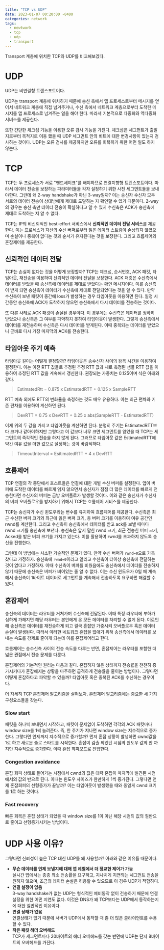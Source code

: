 ```yaml
---
title: "TCP vs UDP"
date: 2023-01-07 00:20:00 -0400
categories: network
tags:
  - newtwork
  - tcp
  - udp
  - transport
---
```


Transport 계층에 위치한 TCP와 UDP를 비교해보겠다.

# UDP

UDP는 비연결형 트랜스포트이다.

UDP는 transport 계층에 위치하기 때문에 송신 측에서 앱 프로세스로부터 메시지를 얻어서 네트워크 계층에 직접 넘겨주거나,
수신 측에서 네트워크 계층으로부터 도착한 메시지를 앱 프로세스로 넘겨주는 일을 해야 한다. 따라서 기본적으로 다중화와 역다중화 서비스를 제공한다.

또한 간단한 체크섬 기능을 이용한 오류 검사 기능을 가진다. 체크섬은 세그먼트가 출발지로부터 목적지로 이동 했을 때 UDP 세그먼트 안의 비트에 대한 변경사항이 있는지 검사하는 것이다.
UDP는 오류 검사를 제공하지만 오류를 회복하기 위한 어떤 일도 하지 않는다.

# TCP

TCP는 두 프로세스가 서로 "핸드세이크"를 해야하므로 연결지향형 트랜스포트이다. 따라서 데이터 전송을 보장하는 파라미터들을 각자 설정하기 위한 사전 세그먼트들을 보내야한다. 그런데 왜 2-way handshake가 아닌 3-way일까?
이는 송신자 수신자 모두 서로의 데이터 전송이 상대방에게 제대로 도달하는 지 확인할 수 있기 때문이다.
2-way의 경우는 송신 측만 데이터 전송이 확실하다고 알 수 있지 수신측은 ACK가 송신측에 제대로 도착하는 지 알 수 없다.

TCP는 IP의 비신뢰적인 best-effort 서비스에서 **신뢰적인 데이터 전달 서비스**를 제공한다.
이는 프로세스가 자신의 수신 버퍼로부터 읽은 데이터 스트림이 손상되지 않았으며 손실이나 중복이 없다는 것과 순서가 유지된다는 것을 보장한다. 그리고 흐름제어와 혼잡제어를 제공한다.

## 신뢰적인 데이터 전달

TCP는 손실이 없다는 것을 어떻게 보장할까? TCP는 체크섬, 순서번호, ACK 패킷, 타임아웃, 재전송을 이용하여 신뢰적인 데이터 전달을 보장한다. ACK 패킷은 수신측에서 데이터를 받았을 때 송신측에 데이터를 제대로 받았다는 확인 메시지이다. 이를 송신측이 받게 되면 송신측이 데이터가 수신측에 제대로 전달되었다는 것을 알 수 있다. 만약 수신측이 보낸 패킷이 중간에 loss가 발생하는 경우 타임아웃을 이용하면 된다. 일정 시간동안 송신측에 ACK가 도착하지 않으면 송신측에서 다시 데이터를 전송하는 것이다.

또 다른 사례로 ACK 패킷이 손실된 경우이다. 이 경우에는 수신측은 데이터를 정확히 받았으나 송신측은 그 여부를 파악하지 못하여 타임아웃이 발생한다. 그렇게 송신측에서 데이터를 재전송하며 수신측은 다시 데이터를 받게된다. 이때 중복되는 데이터를 받았으니 곧바로 다시 가장 마지막의 ACK를 전송한다.

## 타임아웃 주기 예측

타임아웃 길이는 어떻게 결정할까? 타임아웃은 송수신자 사이의 왕복 시간을 이용하여 결정한다. 이는 이전 RTT 값들로 추정된 추정 RTT 값과 새로 측정된 샘플 RTT 값을 이용하여 추정된 RTT 값을 계속해서 갱신한다. 권장되는 가중치는 0.125이며 식은 아래와 같다.

> EstimatedRtt = 0.875 x EstimatedRTT + 0.125 x SampleRTT

RTT 예측 외에도 RTT의 변화율을 측정하는 것도 매우 유용하다. 이는 최근 편차와 기존 편차를 이용하여 계산하면 된다.

> DevRTT = 0.75 x DevRTT + 0.25 x abs(SampleRTT - EstimatedRTT)

이제 위의 두 값을 가지고 타임아웃을 계산하면 된다. 분명히 주기는 EstimatedRTT보다 크거나 같아야하지만 그렇다고 이 값보다 너무 크면 세그먼트를 잃었을 때 TCP는 세그먼트의 즉각적인 전송을 하지 않게 된다. 그러므로 타임아웃 값은 EstimatedRTT에 약간 여유 값을 더한 값으로 설정하는 것이 바람직하다.

> TimeoutInterval = EsitimatedRTT + 4 x DevRTT

## 흐름제어

TCP 연결의 각 종단에서 호스트들은 연결에 대한 개별 수신 버퍼를 설정한다. 앱이 버퍼에 도착한 데이터를 빠르게 읽지 않으면서 송신자가 점점 더 많은 데이터를 빠르게 전송한다면 수신자의 버퍼는 금방 오버플로가 발생할 것이다.
이와 같은 송신자가 수신자의 버퍼 오버플로우를 방지하기 위해서 TCP는 흐름제어 서비스를 제공한다.

TCP는 송신자가 수신 윈도우라는 변수를 유지하여 흐름제어를 제공한다. 수신측은 최근 수신한 버퍼 크기와 최근에 읽은 버퍼 크기, 총 버퍼 크기를 이용하여 여유 공간인 rwnd를 계산한다.
그리고 수신측이 송신측에서 데이터를 받고 ack를 보낼 때마다 rwnd 크기를 송신측에 보낸다.
송신측은 앞서 말한 rwnd 크기, 최근 전송한 버퍼 크기, Acked를 받은 버퍼 크기를 가지고 있는다. 이를 활용하여 rwnd를 초과하지 않도록 송신을 진행한다.

그런데 이 방법에는 사소한 기술적인 문제가 있다. 만약 수신 버퍼가 `rwnd=0`으로 가득 찼다고 가정하자. 송신측에 `rwnd=0`이라고 알리고 수신측이 더이상 송신측에 전달하는 것이 없다고 가정하자.
이때 수신측이 버퍼를 비웠음에도 송신측에서 데이터를 전송하지 않기 때문에 송신측은 버퍼가 비어있는 줄 알 수 없다.
이는 수신 윈도우가 0일 때 계속해서 송신측이 1바이트 데이터로 세그먼트를 계속해서 전송하도록 요구하면 해결할 수 있다.

## 혼잡제어

송신측의 데이터는 라우터를 거쳐가며 수신측에 전달된다. 이때 특정 라우터에 부하가 심하게 가해지면 해당 라우터는 본인에게 온 모든 데이터를 처리할 수 없게 된다.
이로인해 송신측은 데이터를 재전송하게 되고 결국 혼잡만 가중시켜 오버플로우 혹은 데이터 손실이 발생된다.
따라서 이러한 네트워크 혼잡을 없애기 위해 송신측에서 데이터를 보내는 속도를 강제로 줄이게 되는데 이를 혼잡제어라고 한다.

흐름제어는 송수신측 사이의 전송 속도를 다루는 반면, 혼잡제어는 라우터를 포함한 더 넓은 관점에서 전송 문제를 다룬다.

혼잡제어의 기본적인 원리는 다음과 같다. 혼잡하지 않은 상태까지 전송률을 천천히 증가시키다가 혼잡해지는 상황을 마주하면 급격하게 전송률을 줄이는 방법이다.
그렇다면 어떻게 혼잡하다고 파악할 수 있을까? 타임아웃 혹은 중복된 ACK를 수신하는 경우이다.

더 자세히 TCP 혼잡제어 알고리즘을 살펴보자. 혼잡제어 알고리즘에는 중요한 세 가지 구성요소들을 갖는다.

### Slow start

패킷을 하나씩 보내면서 시작하고, 패킷이 문제없이 도착하면 각각의 ACK 패킷마다 window size를 1씩 늘려준다. 즉, 한 주기가 지나면 window size는 지수적으로 증가한다.
그렇다면 언제까지 지수적으로 증가할까? 먼저 혼잡 상황이 발생하면 cwnd값을 1로 하고 새로운 슬로 스타트를 시작한다. 혼잡이 검출 되었던 시점의 윈도우 값의 반 까지만 지수적으로 증가한다.
이때 혼잡 회피모드로 진입한다.

### Congestion avoidance

혼잡 회피 상태로 들어가는 시점에서 cwnd의 값은 대략 혼잡이 마지막에 발견된 시점에서의 값의 반으로 된다. 이때는 윈도우 사이즈가 완만하게 1씩 증가된다.
그렇다면 언제 혼잡회피의 선형증가가 끝날까? 이는 타임아웃이 발생했을 때와 동일게 cwnd 크기를 1로 하는 것이다.

### Fast recovery

빠른 회복은 혼잡 상태가 되었을 때 window size를 1이 아닌 해당 시점의 값의 절반으로 줄이고 선형증가시키는 방법이다.

# UDP 사용 이유?

그렇다면 신뢰성이 높은 TCP 대신 UDP를 왜 사용할까? 아래와 같은 이유들 때문이다.

- **무슨 데이터를 언제 보낼지에 대해 앱 레벨에서 더 정교한 제어가 가능**  
  실시간 앱에서는 종종 최소 전송률을 요구하고, 지나치게 지연되는 세그먼트 전송을 원하지 않으며, 조금의 데이터 손실은 허용할 수 있으므로 이 경우 UDP가 적합하다.
- **연결 설정이 없음**  
  3-way handshake가 없는 UDP는 형식적인 예비동작 없이 전송하기 때문에 연결 설정을 위한 어떤 지연도 없다. 이것은 DNS가 왜 TCP보다는 UDP에서 동작하는지에 대한 일반적인 이유이다.
- **연결 상태가 없음**  
  연결상태가 없기 때문에 서버가 UDP에서 동작할 때 좀 더 많은 클라이언트를 수용할 수 있다.
- **작은 패킷 헤더 오버헤드**  
  TCP가 세그먼트마다 20바이트의 헤더 오베헤드를 갖는 반면에 UDP는 단지 8바이트의 오버헤드를 가진다.
